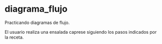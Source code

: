 # diagrama_flujo

Practicando diagramas de flujo.

El usuario realiza una ensalada caprese siguiendo los pasos indicados por la receta.
